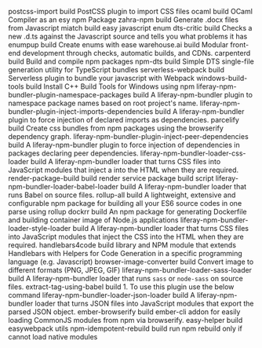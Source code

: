 postcss-import	build	PostCSS plugin to import CSS files
ocaml	build	OCaml Compiler as an esy npm Package
zahra-npm	build	Generate .docx files from Javascript
miatch	build	easy javascript enum
dts-critic	build	Checks a new .d.ts against the Javascript source and tells you what problems it has
enumpup	build	Create enums with ease
warehouse.ai	build	Modular front-end development through checks, automatic builds, and CDNs.
carpenterd	build	Build and compile npm packages
npm-dts	build	Simple DTS single-file generation utility for TypeScript bundles
serverless-webpack	build	Serverless plugin to bundle your javascript with Webpack
windows-build-tools	build	Install C++ Build Tools for Windows using npm
liferay-npm-bundler-plugin-namespace-packages	build	A liferay-npm-bundler plugin to namespace package names based on root project's name.
liferay-npm-bundler-plugin-inject-imports-dependencies	build	A liferay-npm-bundler plugin to force injection of declared imports as dependencies.
parcelify	build	Create css bundles from npm packages using the browserify dependency graph.
liferay-npm-bundler-plugin-inject-peer-dependencies	build	A liferay-npm-bundler plugin to force injection of dependencies in packages declaring peer dependencies.
liferay-npm-bundler-loader-css-loader	build	A liferay-npm-bundler loader that turns CSS files into JavaScript modules that inject a <link> into the HTML when they are required.
render-package-build	build	render service package build script
liferay-npm-bundler-loader-babel-loader	build	A liferay-npm-bundler loader that runs Babel on source files.
rollup-all	build	A lightweight, extensive and configurable npm package for building all your ES6 source codes in one parse using rollup
dockrr	build	An npm package for generating Dockerfile and building container image of Node.js applications
liferay-npm-bundler-loader-style-loader	build	A liferay-npm-bundler loader that turns CSS files into JavaScript modules that inject the CSS into the HTML when they are required.
handlebars4code	build	library and NPM module that extends Handlebars with Helpers for Code Generation in a specific programming language (e.g. Javascript)
browser-image-converter	build	Convert image to different formats (PNG, JPEG, GIF)
liferay-npm-bundler-loader-sass-loader	build	A liferay-npm-bundler loader that runs `sass` or `node-sass` on source files.
extract-tag-using-babel	build	1. To use this plugin use the below command
liferay-npm-bundler-loader-json-loader	build	A liferay-npm-bundler loader that turns JSON files into JavaScript modules that export the parsed JSON object.
ember-browserify	build	ember-cli addon for easily loading CommonJS modules from npm via browserify.
easy-helper	build	easywebpack utils
npm-idempotent-rebuild	build	run npm rebuild only if cannot load native modules

